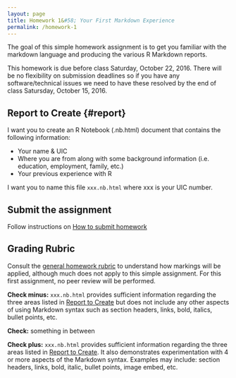 ```yaml
---
layout: page
title: Homework 1&#58; Your First Markdown Experience
permalink: /homework-1
---
```



The goal of this simple homework assignment is to get you familiar with the markdown language and producing the various R Markdown reports.

This homework is due before class Saturday, October 22, 2016. There will be no flexibility on submission deadlines so if you have any software/technical issues we need to have these resolved by the end of class Satursday, October 15, 2016.


## Report to Create {#report}

I want you to create an R Notebook (.nb.html) document that contains the following information:

- Your name & UIC
- Where you are from along with some background information (i.e. education, employment, family, etc.)
- Your previous experience with R

I want you to name this file `xxx.nb.html` where xxx is your UIC number.


## Submit the assignment

Follow instructions on [How to submit homework](how-to-submit-homework)


## Grading Rubric

Consult the [general homework rubric](homework-guidelines) to understand how markings will be applied, although much does not apply to this simple assignment. For this first assignment, no peer review will be performed.

**Check minus:** `xxx.nb.html` provides sufficient information regarding the three areas listed in [Report to Create](#report) but does not include any other aspects of using Markdown syntax such as section headers, links, bold, italics, bullet points, etc.

**Check:** something in between

**Check plus:** `xxx.nb.html` provides sufficient information regarding the three areas listed in [Report to Create](#report). It also demonstrates experimentation with 4 or more aspects of the Markdown syntax. Examples may include: section headers, links, bold, italic, bullet points, image embed, etc.
